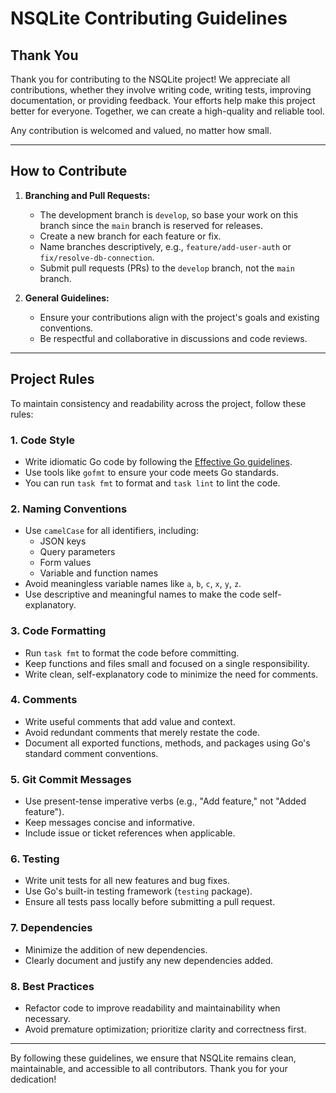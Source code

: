 # NSQLite Contributing Guidelines

## Thank You

Thank you for contributing to the NSQLite project! We appreciate all
contributions, whether they involve writing code, writing tests, improving
documentation, or providing feedback. Your efforts help make this project better
for everyone. Together, we can create a high-quality and reliable tool.

Any contribution is welcomed and valued, no matter how small.

---

## How to Contribute

1. **Branching and Pull Requests:**
   - The development branch is `develop`, so base your work on this branch since
     the `main` branch is reserved for releases.
   - Create a new branch for each feature or fix.
   - Name branches descriptively, e.g., `feature/add-user-auth` or
     `fix/resolve-db-connection`.
   - Submit pull requests (PRs) to the `develop` branch, not the `main` branch.

2. **General Guidelines:**
   - Ensure your contributions align with the project's goals and existing
     conventions.
   - Be respectful and collaborative in discussions and code reviews.

---

## Project Rules

To maintain consistency and readability across the project, follow these rules:

### 1. Code Style

- Write idiomatic Go code by following the
  [Effective Go guidelines](https://golang.org/doc/effective_go.html).
- Use tools like `gofmt` to ensure your code meets Go standards.
- You can run `task fmt` to format and `task lint` to lint the code.

### 2. Naming Conventions

- Use `camelCase` for all identifiers, including:
  - JSON keys
  - Query parameters
  - Form values
  - Variable and function names
- Avoid meaningless variable names like `a`, `b`, `c`, `x`, `y`, `z`.
- Use descriptive and meaningful names to make the code self-explanatory.

### 3. Code Formatting

- Run `task fmt` to format the code before committing.
- Keep functions and files small and focused on a single responsibility.
- Write clean, self-explanatory code to minimize the need for comments.

### 4. Comments

- Write useful comments that add value and context.
- Avoid redundant comments that merely restate the code.
- Document all exported functions, methods, and packages using Go's standard
  comment conventions.

### 5. Git Commit Messages

- Use present-tense imperative verbs (e.g., "Add feature," not "Added feature").
- Keep messages concise and informative.
- Include issue or ticket references when applicable.

### 6. Testing

- Write unit tests for all new features and bug fixes.
- Use Go's built-in testing framework (`testing` package).
- Ensure all tests pass locally before submitting a pull request.

### 7. Dependencies

- Minimize the addition of new dependencies.
- Clearly document and justify any new dependencies added.

### 8. Best Practices

- Refactor code to improve readability and maintainability when necessary.
- Avoid premature optimization; prioritize clarity and correctness first.

---

By following these guidelines, we ensure that NSQLite remains clean,
maintainable, and accessible to all contributors. Thank you for your dedication!
